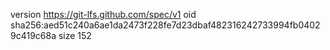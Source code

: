 version https://git-lfs.github.com/spec/v1
oid sha256:aed51c240a6ae1da2473f228fe7d23dbaf482316242733994fb04029c419c68a
size 152
